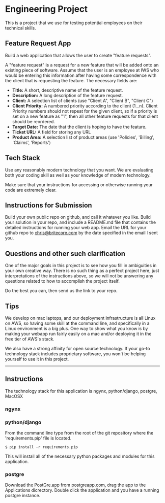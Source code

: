 # Engineering Project
This is a project that we use for testing potential employees on their technical skills.

## Feature Request App
Build a web application that allows the user to create "feature requests".

A "feature request" is a request for a new feature that will be added onto an existing piece of
software. Assume that the user is an employee at IWS who would be entering this information after
having some correspondence with the client that is requesting the feature.  The necessary fields
are:

* **Title:** A short, descriptive name of the feature request.
* **Description:** A long description of the feature request.
* **Client:** A selection list of clients (use "Client A", "Client B", "Client C")
* **Client Priority:** A numbered priority according to the client (1...n). Client Priority numbers
should not repeat for the given client, so if a priority is set on a new feature as "1", then all
other feature requests for that client should be reordered.
* **Target Date:** The date that the client is hoping to have the feature.
* **Ticket URL:** A field for storing any URL
* **Product Area:** A selection list of product areas (use 'Policies', 'Billing', 'Claims',
'Reports')

## Tech Stack
Use any reasonably modern technology that you want. We are evaluating both your coding skill as well
as your knowledge of modern technology.

Make sure that your instructions for accessing or otherwise running your code are extremely clear.

## Instructions for Submission

Build your own public repo on github, and call it whatever you like. Build your solution in your
repo, and include a README.md file that contains the detailed instructions for running your web app.
Email the URL for your github repo to chris@britecore.com by the date specified in the email I sent
you.

## Questions and other such clarification

One of the major goals in this project is to see how you fill in ambiguities in your own creative
way. There is no such thing as a perfect project here, just interpretations of the instructions
above, so we will not be answering any questions related to how to accomplish the project itself.

Do the best you can, then send us the link to your repo.

## Tips
We develop on mac laptops, and our deployment infrastructure is all Linux on AWS, so having some
skill at the command line, and specifically in a Linux environment is a big plus. One way to show
what you know is by making your webapp run fairly easily on a mac and/or deploying it in the free
tier of AWS's stack.

We also have a strong affinity for open source technology. If your go-to technology stack includes
proprietary software, you won't be helping yourself to use it in this project.

--------------------------------------------------------------------------------------------------

## Instructions
The technology stack for this application is ngynx, python/django, postgre, MacOSX

### ngynx

### python/django
From the command line type from the root of the git repository where the 'requirements.pip' file
is located.

    $ pip install -r requirements.pip

This will install all of the necessary python packages and modules for this application.

### postgre
Download the PostGre.app from postgreapp.com, drag the app to the Applications dicrectory. Double
click the application and you have a running postgre instance.